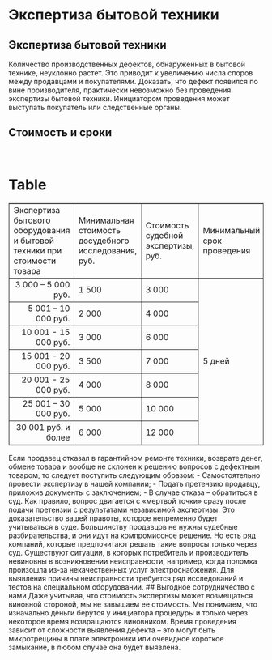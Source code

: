 # Экспертиза бытовой техники
## Экспертиза бытовой техники
Количество производственных дефектов, обнаруженных в бытовой технике, неуклонно растет. Это приводит к увеличению числа споров между продавцами и покупателями. Доказать, что дефект появился по вине производителя, практически невозможно без проведения экспертизы бытовой техники. Инициатором проведения может выступать покупатель или следственные органы.
## Стоимость и сроки

 
# Table
<table border="1" cellpadding="0" cellspacing="0" class="price-list">
<tbody>
<tr class="table-header_blue">
<td>Экспертиза бытового оборудования и бытовой техники при стоимости товара</td>
<td>Минимальная стоимость досудебного исследования, руб.</td>
<td>Стоимость судебной экспертизы, руб.</td>
<td>Минимальный срок проведения</td>
</tr>
<tr>
<td style="text-align:right">3 000 – 5 000 руб.</td>
<td>1 500</td>
<td>3 000</td>
<td colspan="1" rowspan="7">5 дней</td>
</tr>
<tr>
<td style="text-align:right">5 001 – 10 000 руб.</td>
<td>2 000</td>
<td>4 000</td>
</tr>
<tr>
<td style="text-align:right">10 001 - 15 000 руб.</td>
<td>3 000</td>
<td>6 000</td>
</tr>
<tr>
<td style="text-align:right">15 001 - 20 000 руб.</td>
<td>3 500</td>
<td>7 000</td>
</tr>
<tr>
<td style="text-align:right">20 001 - 25 000 руб.</td>
<td>4 000</td>
<td>8 000</td>
</tr>
<tr>
<td style="text-align:right">25 001 – 30 000 руб.</td>
<td>5 000</td>
<td>10 000</td>
</tr>
<tr>
<td style="text-align:right">30 001 руб. и более</td>
<td>6 000</td>
<td>12 000</td>
</tr>
</tbody>
</table>
Если продавец отказал в гарантийном ремонте техники, возврате денег, обмене товара и вообще не склонен к решению вопросов с дефектным товаром, то следует поступить следующим образом:
- Самостоятельно провести экспертизу в нашей компании;
- Подать претензию продавцу, приложив документы с заключением;
- В случае отказа – обратиться в суд.
Как правило, вопрос двигается с «мертвой точки» сразу после подачи претензии с результатами независимой экспертизы. Это доказательство вашей правоты, которое непременно будет учитываться в суде. Большинству продавцов не нужны судебные разбирательства, и они идут на компромиссное решение. Но есть ряд компаний, которые предпочитают решать такие вопросы только через суд.
Существуют ситуации, в которых потребитель и производитель невиновны в возникновении неисправности, например, когда поломка произошла из-за некачественных услуг электроснабжения. Для выявления причины неисправности требуется ряд исследований и тестов на специальном оборудовании.
## Выгодное сотрудничество с нами
Даже учитывая, что стоимость экспертизы может возмещаться виновной стороной, мы не завышаем ее стоимость. Мы понимаем, что изначально деньги берутся у инициатора процедуры и только через некоторое время возвращаются виновником. Время проведения зависит от сложности выявления дефекта – это могут быть микротрещины в плате электроники или очевидное короткое замыкание, в любом случае она будет выявлена.
